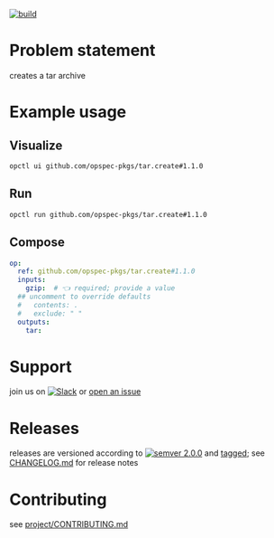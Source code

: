 [![build](https://github.com/opspec-pkgs/tar.create/actions/workflows/build.yml/badge.svg)](https://github.com/opspec-pkgs/tar.create/actions/workflows/build.yml)


# Problem statement

creates a tar archive

# Example usage

## Visualize

```shell
opctl ui github.com/opspec-pkgs/tar.create#1.1.0
```

## Run

```
opctl run github.com/opspec-pkgs/tar.create#1.1.0
```

## Compose

```yaml
op:
  ref: github.com/opspec-pkgs/tar.create#1.1.0
  inputs:
    gzip:  # 👈 required; provide a value
  ## uncomment to override defaults
  #   contents: .
  #   exclude: " "
  outputs:
    tar:
```

# Support

join us on
[![Slack](https://img.shields.io/badge/slack-opctl-E01563.svg)](https://join.slack.com/t/opctl/shared_invite/zt-51zodvjn-Ul_UXfkhqYLWZPQTvNPp5w)
or
[open an issue](https://github.com/opspec-pkgs/tar.create/issues)

# Releases

releases are versioned according to
[![semver 2.0.0](https://img.shields.io/badge/semver-2.0.0-brightgreen.svg)](http://semver.org/spec/v2.0.0.html)
and [tagged](https://git-scm.com/book/en/v2/Git-Basics-Tagging); see
[CHANGELOG.md](CHANGELOG.md) for release notes

# Contributing

see
[project/CONTRIBUTING.md](https://github.com/opspec-pkgs/project/blob/main/CONTRIBUTING.md)
